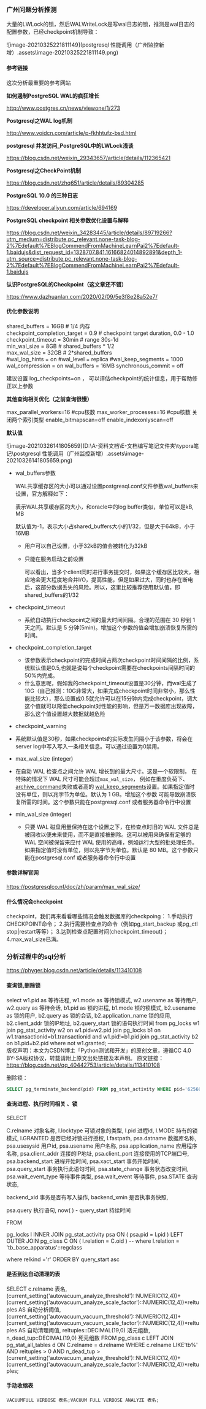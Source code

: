 ### 广州问题分析推测

大量的LWLock的锁，然后WALWriteLock是写wal日志的锁，推测是wal日志的配置参数，已经checkpoint机制导致：

![image-20210325221811149](postgresql 性能调用（广州监控新增）.assets\image-20210325221811149.png)



#### 参考链接

这次分析最重要的参考网站

**如何遏制PostgreSQL WAL的疯狂增长**

http://www.postgres.cn/news/viewone/1/273

**Postgresql之WAL log机制**

http://www.voidcn.com/article/p-fkhhtufz-bsd.html

**postgresql 并发访问_PostgreSQL中的LWLock浅谈**

https://blog.csdn.net/weixin_29343657/article/details/112365421

**Postgresql之CheckPoint机制**

https://blog.csdn.net/zhq651/article/details/89304285

**PostgreSQL 10.0 的三种日志**

https://developer.aliyun.com/article/694169

**PostgreSQL checkpoint 相关参数优化设置与解释**

https://blog.csdn.net/weixin_34283445/article/details/89719266?utm_medium=distribute.pc_relevant.none-task-blog-2%7Edefault%7EBlogCommendFromMachineLearnPai2%7Edefault-1.baidujs&dist_request_id=1328707.841.16166824014892891&depth_1-utm_source=distribute.pc_relevant.none-task-blog-2%7Edefault%7EBlogCommendFromMachineLearnPai2%7Edefault-1.baidujs

**认识PostgreSQL的Checkpoint（这文章还不错）**

https://www.dazhuanlan.com/2020/02/09/5e3f8e28a52e7/



#### 优化参数说明

shared_buffers = 16GB    # 1/4 内存    
checkpoint_completion_target = 0.9  # checkpoint target duration, 0.0 - 1.0   
checkpoint_timeout = 30min # range 30s-1d  
min_wal_size = 8GB # shared_buffers * 1/2   
max_wal_size = 32GB  # 2*shared_buffers  
#wal_log_hints = on
#wal_level = replica
#wal_keep_segments = 1000
wal_compression = on
wal_buffers = 16MB
synchronous_commit = off

建议设置 log_checkpoints=on ， 可以评估checkpoint的统计信息，用于帮助修正以上参数



**其他查询相关优化（之前查询很慢）**

max_parallel_workers=16  #cpu核数
max_worker_processes=16  #cpu核数
关闭两个索引类型
enable_bitmapscan=off
enable_indexonlyscan=off

**默认值**

![image-20210326141805659](D:\A-资料文档\E-文档编写笔记文件夹\typora笔记\postgresql 性能调用（广州监控新增）.assets\image-20210326141805659.png)



- wal_buffers参数

  WAL共享缓存区的大小可以通过设置postgresql.conf文件参数wal_buffers来设置，官方解释如下：

  表示WAL共享缓存区的大小，和oracle中的log buffer类似，单位可以是kB, MB

  默认值为-1，表示大小占shared_buffers大小的1/32，但是大于64kB，小于16MB

  - 用户可以自己设置，小于32kB的值会被转化为32kB

  - 只能在服务启动之前设置

    可以看出，当多个client同时进行事务提交时，如果这个缓存区比较大，相应地会更大程度地合并I/O，提高性能，但是如果过大，同时也存在断电后，这部分数据丢失的风险。所以，这里比较推荐使用默认值，即shared_buffers的1/32

- checkpoint_timeout
  
  - 系统自动执行checkpoint之间的最大时间间隔。合理的范围在 30 秒到 1 天之间。默认是 5 分钟(5min)。增加这个参数的值会增加崩溃恢复所需的时间。
- checkpoint_completion_target
  - 该参数表示checkpoint的完成时间占两次checkpoint时间间隔的比例，系统默认值是0.5,也就是说每个checkpoint需要在checkpoints间隔时间的50%内完成。
  - 什么意思呢，假如我的checkpoint_timeout设置是30分钟，而wal生成了10G（自己推测：10G非常大，如果完成checkpoint时间非常小，那么性能比较大），那么设置成0.5就允许可以在15分钟内完成checkpoint，调大这个值就可以降低checkpoint对性能的影响，但是万一数据库出现故障，那么这个值设置越大数据就越危险
- checkpoint_warning
  
- 系统默认值是30秒，如果checkpoints的实际发生间隔小于该参数，将会在server log中写入写入一条相关信息。可以通过设置为0禁用。
  
- max_wal_size (integer)
  
- 在自动 WAL 检查点之间允许 WAL 增长到的最大尺寸。这是一个软限制， 在特殊的情况下 WAL 尺寸可能会超过`max_wal_size`， 例如在重度负荷下、[archive_command](https://postgresqlco.nf/doc/zh/param/archive_command/)失败或者高的 [wal_keep_segments](https://postgresqlco.nf/doc/zh/param/wal_keep_segments/)设置。如果指定值时没有单位，则以兆字节为单位。默认为 1 GB。增加这个参数 可能导致崩溃恢复所需的时间。这个参数只能在postgresql.conf 或者服务器命令行中设置
  
- min_wal_size (integer)

  - 只要 WAL 磁盘用量保持在这个设置之下，在检查点时旧的 WAL 文件总是 被回收以便未来使用，而不是直接被删除。这可以被用来确保有足够的 WAL 空间被保留来应付 WAL 使用的高峰，例如运行大型的批处理任务。 如果指定值时没有单位，则以兆字节为单位。默认是 80 MB。这个参数只能在postgresql.conf 或者服务器命令行中设置

  

#### 参数详解官网

https://postgresqlco.nf/doc/zh/param/max_wal_size/



#### 什么情况会checkpoint

checkpoint，我们再来看看哪些情况会触发数据库的checkpoing：
1.手动执行CHECKPOINT命令；
2.执行需要检查点的命令（例如pg_start_backup 或pg_ctl stop|restart等等）；
3.达到检查点配置时间(checkpoint_timeout)；
4.max_wal_size已满。



### 分析过程中的sql分析

https://phyger.blog.csdn.net/article/details/113410108

#### 查询锁,删除锁

select w1.pid as 等待进程,
w1.mode as 等待锁模式,
w2.usename as 等待用户,
w2.query as 等待会话,
b1.pid as 锁的进程,
b1.mode 锁的锁模式,
b2.usename as 锁的用户,
b2.query as 锁的会话,
b2.application_name 锁的应用,
b2.client_addr 锁的IP地址,
b2.query_start 锁的语句执行时间
from pg_locks w1
join pg_stat_activity w2 on w1.pid=w2.pid
join pg_locks b1 on w1.transactionid=b1.transactionid and w1.pid!=b1.pid
join pg_stat_activity b2 on b1.pid=b2.pid
where not w1.granted;
————————————————
版权声明：本文为CSDN博主「Python测试和开发」的原创文章，遵循CC 4.0 BY-SA版权协议，转载请附上原文出处链接及本声明。
原文链接：https://blog.csdn.net/qq_40442753/article/details/113410108



删除锁：

```sql
SELECT pg_terminate_backend(pid) FROM pg_stat_activity WHERE pid='62560'
```



#### 查询进程、执行时间相关 、锁

SELECT 

C.relname 对象名称,
l.locktype 可锁对象的类型,
l.pid 进程id,
l.MODE 持有的锁模式,
l.GRANTED 是否已经对锁进行授权,
l.fastpath,
psa.datname 数据库名称,
psa.usesysid 用户id,
psa.usename 用户名称,
psa.application_name 应用程序名称,
psa.client_addr 连接的IP地址,
psa.client_port 连接使用的TCP端口号,
psa.backend_start 进程开始时间,
psa.xact_start 事务开始时间,
psa.query_start 事务执行此语句时间,
psa.state_change 事务状态改变时间,
psa.wait_event_type 等待事件类型,
psa.wait_event 等待事件,
psa.STATE 查询状态,

backend_xid 事务是否有写入操作,
backend_xmin 是否执事务快照,

psa.query 执行语句,
now( ) - query_start 持续时间

FROM

pg_locks l
INNER JOIN pg_stat_activity psa ON ( psa.pid = l.pid )
LEFT OUTER JOIN pg_class C ON ( l.relation = C.oid )
-- where l.relation = 'tb_base_apparatus'::regclass

where relkind ='r'
ORDER BY query_start asc



#### 是否到达自动清理的表

SELECT
    c.relname 表名,
    (current_setting('autovacuum_analyze_threshold')::NUMERIC(12,4))+(current_setting('autovacuum_analyze_scale_factor')::NUMERIC(12,4))*reltuples AS 自动分析阈值,
    (current_setting('autovacuum_vacuum_threshold')::NUMERIC(12,4))+(current_setting('autovacuum_vacuum_scale_factor')::NUMERIC(12,4))*reltuples AS 自动清理阈值,
    reltuples::DECIMAL(19,0) 活元组数,
    n_dead_tup::DECIMAL(19,0) 死元组数
FROM
    pg_class c 
LEFT JOIN pg_stat_all_tables d
    ON C.relname = d.relname
WHERE
    c.relname LIKE'tb%'  AND reltuples > 0
    AND n_dead_tup > (current_setting('autovacuum_analyze_threshold')::NUMERIC(12,4))+(current_setting('autovacuum_analyze_scale_factor')::NUMERIC(12,4))*reltuples;



#### 手动收缩表

```
VACUUMFULL VERBOSE 表名;VACUUM FULL VERBOSE ANALYZE 表名;
```